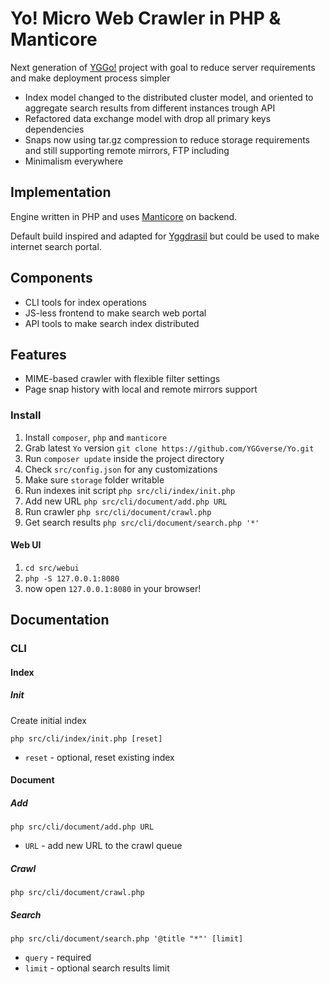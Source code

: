 # Yo! Micro Web Crawler in PHP & Manticore

Next generation of [YGGo!](https://github.com/YGGverse/YGGo) project with goal to reduce server requirements and make deployment process simpler

 - Index model changed to the distributed cluster model, and oriented to aggregate search results from different instances trough API
 - Refactored data exchange model with drop all primary keys dependencies
 - Snaps now using tar.gz compression to reduce storage requirements and still supporting remote mirrors, FTP including
 - Minimalism everywhere

## Implementation

Engine written in PHP and uses [Manticore](https://github.com/manticoresoftware) on backend.

Default build inspired and adapted for [Yggdrasil](https://github.com/yggdrasil-network) but could be used to make internet search portal.

## Components

* CLI tools for index operations
* JS-less frontend to make search web portal
* API tools to make search index distributed

## Features

* MIME-based crawler with flexible filter settings
* Page snap history with local and remote mirrors support

### Install

1. Install `composer`, `php` and `manticore`
2. Grab latest `Yo` version `git clone https://github.com/YGGverse/Yo.git`
3. Run `composer update` inside the project directory
4. Check `src/config.json` for any customizations
5. Make sure `storage` folder writable
6. Run indexes init script `php src/cli/index/init.php`
7. Add new URL `php src/cli/document/add.php URL`
8. Run crawler `php src/cli/document/crawl.php`
9. Get search results `php src/cli/document/search.php '*'`

#### Web UI

1. `cd src/webui`
2. `php -S 127.0.0.1:8080`
3. now open `127.0.0.1:8080` in your browser!

## Documentation

### CLI

#### Index

##### Init

Create initial index

```
php src/cli/index/init.php [reset]
```
* `reset` - optional, reset existing index

#### Document

##### Add

```
php src/cli/document/add.php URL
```
* `URL` - add new URL to the crawl queue

##### Crawl

```
php src/cli/document/crawl.php
```

##### Search

```
php src/cli/document/search.php '@title "*"' [limit]
```
* `query` - required
* `limit` - optional search results limit